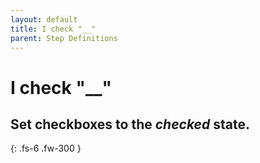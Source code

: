 ```yaml
---
layout: default
title: I check "__"
parent: Step Definitions
---
```


# I check "__"

## Set checkboxes to the <em>checked</em> state.
{: .fs-6 .fw-300 }

